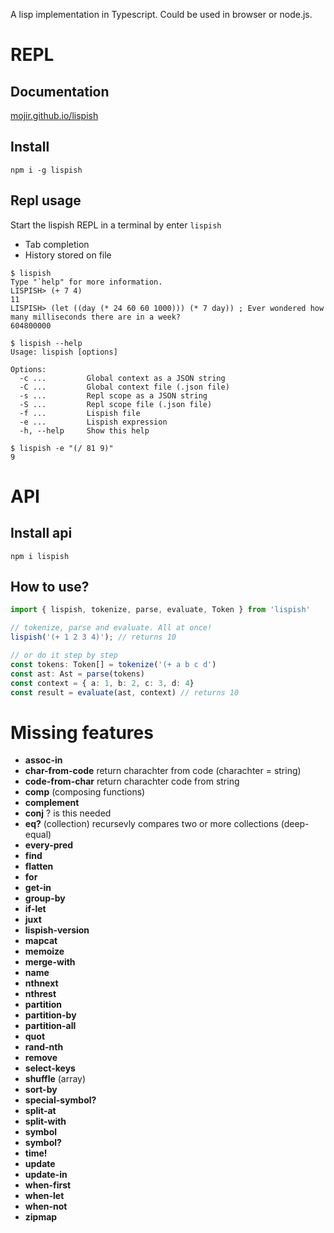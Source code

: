 A lisp implementation in Typescript. Could be used in browser or node.js.

# REPL
## Documentation
[mojir.github.io/lispish](https://mojir.github.io/lispish)
## Install
```
npm i -g lispish
```
## Repl usage
Start the lispish REPL in a terminal by enter `lispish`
* Tab completion
* History stored on file
```
$ lispish
Type "`help" for more information.
LISPISH> (+ 7 4)
11
LISPISH> (let ((day (* 24 60 60 1000))) (* 7 day)) ; Ever wondered how many milliseconds there are in a week?
604800000
```
```
$ lispish --help
Usage: lispish [options]

Options:
  -c ...         Global context as a JSON string
  -C ...         Global context file (.json file)
  -s ...         Repl scope as a JSON string
  -S ...         Repl scope file (.json file)
  -f ...         Lispish file
  -e ...         Lispish expression
  -h, --help     Show this help
```
```
$ lispish -e "(/ 81 9)"
9
```

# API
## Install api

```
npm i lispish
```

## How to use?

```ts
import { lispish, tokenize, parse, evaluate, Token } from 'lispish'

// tokenize, parse and evaluate. All at once!
lispish('(+ 1 2 3 4)'); // returns 10

// or do it step by step
const tokens: Token[] = tokenize('(+ a b c d')
const ast: Ast = parse(tokens)
const context = { a: 1, b: 2, c: 3, d: 4}
const result = evaluate(ast, context) // returns 10
```

# Missing features
* **assoc-in**
* **char-from-code** return charachter from code (charachter = string)
* **code-from-char** return charachter code from string
* **comp** (composing functions)
* **complement**
* **conj** ? is this needed
* **eq?** (collection) recursevly compares two or more collections (deep-equal)
* **every-pred**
* **find**
* **flatten**
* **for**
* **get-in**
* **group-by**
* **if-let**
* **juxt**
* **lispish-version**
* **mapcat**
* **memoize**
* **merge-with**
* **name**
* **nthnext**
* **nthrest**
* **partition**
* **partition-by**
* **partition-all**
* **quot**
* **rand-nth**
* **remove**
* **select-keys**
* **shuffle** (array)
* **sort-by**
* **special-symbol?**
* **split-at**
* **split-with**
* **symbol**
* **symbol?**
* **time!**
* **update**
* **update-in**
* **when-first**
* **when-let**
* **when-not**
* **zipmap**
